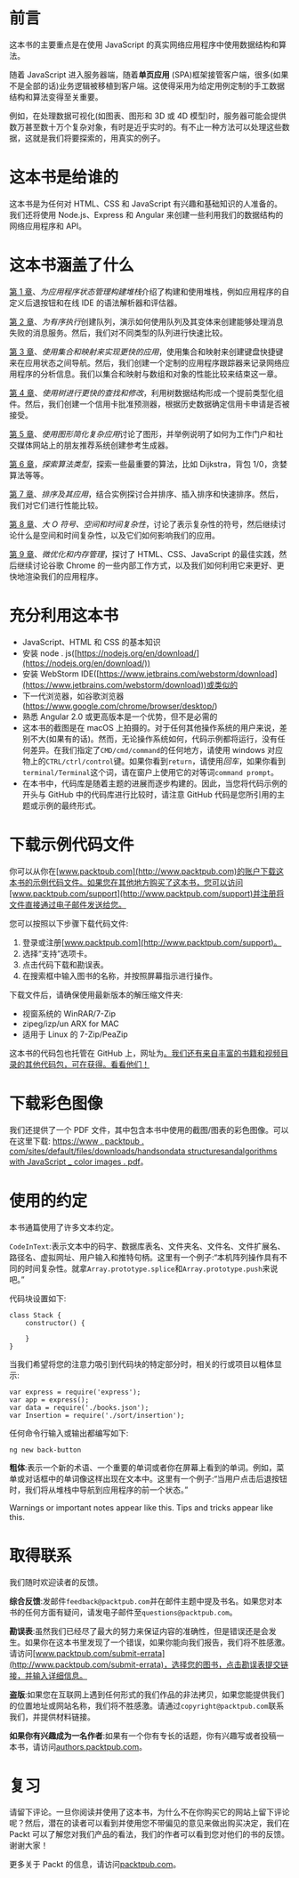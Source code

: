 # 前言

这本书的主要重点是在使用 JavaScript 的真实网络应用程序中使用数据结构和算法。

随着 JavaScript 进入服务器端，随着**单页应用** (SPA)框架接管客户端，很多(如果不是全部的话)业务逻辑被移植到客户端。这使得采用为给定用例定制的手工数据结构和算法变得至关重要。

例如，在处理数据可视化(如图表、图形和 3D 或 4D 模型)时，服务器可能会提供数万甚至数十万个复杂对象，有时是近乎实时的。有不止一种方法可以处理这些数据，这就是我们将要探索的，用真实的例子。

# 这本书是给谁的

这本书是为任何对 HTML、CSS 和 JavaScript 有兴趣和基础知识的人准备的。我们还将使用 Node.js、Express 和 Angular 来创建一些利用我们的数据结构的网络应用程序和 API。

# 这本书涵盖了什么

[第 1 章](1.html)、*为应用程序状态管理构建堆栈*介绍了构建和使用堆栈，例如应用程序的自定义后退按钮和在线 IDE 的语法解析器和评估器。

[第 2 章](2.html)、*为有序执行*创建队列，演示如何使用队列及其变体来创建能够处理消息失败的消息服务。然后，我们对不同类型的队列进行快速比较。

[第 3 章](3.html)、*使用集合和映射来实现更快的应用*，使用集合和映射来创建键盘快捷键来在应用状态之间导航。然后，我们创建一个定制的应用程序跟踪器来记录网络应用程序的分析信息。我们以集合和映射与数组和对象的性能比较来结束这一章。

[第 4 章](4.html)、*使用树进行更快的查找和修改*，利用树数据结构形成一个提前类型化组件。然后，我们创建一个信用卡批准预测器，根据历史数据确定信用卡申请是否被接受。

[第 5 章](5.html)、*使用图形简化复杂应用*讨论了图形，并举例说明了如何为工作门户和社交媒体网站上的朋友推荐系统创建参考生成器。

[第 6 章](6.html)，*探索算法类型*，探索一些最重要的算法，比如 Dijkstra，背包 1/0，贪婪算法等等。

[第 7 章](7.html)、*排序及其应用*，结合实例探讨合并排序、插入排序和快速排序。然后，我们对它们进行性能比较。

[第 8 章](8.html)、*大 O 符号、空间和时间复杂性*，讨论了表示复杂性的符号，然后继续讨论什么是空间和时间复杂性，以及它们如何影响我们的应用。

[第 9 章](9.html)、*微优化和内存管理*，探讨了 HTML、CSS、JavaScript 的最佳实践，然后继续讨论谷歌 Chrome 的一些内部工作方式，以及我们如何利用它来更好、更快地渲染我们的应用程序。

# 充分利用这本书

*   JavaScript、HTML 和 CSS 的基本知识
*   安装 node . js([https://nodejs.org/en/download/](https://nodejs.org/en/download/))
*   安装 WebStorm IDE([https://www.jetbrains.com/webstorm/download](https://www.jetbrains.com/webstorm/download))或类似的
*   下一代浏览器，如谷歌浏览器(https://www.google.com/chrome/browser/desktop/)
*   熟悉 Angular 2.0 或更高版本是一个优势，但不是必需的
*   这本书的截图是在 macOS 上拍摄的。对于任何其他操作系统的用户来说，差别不大(如果有的话)。然而，无论操作系统如何，代码示例都将运行，没有任何差异。在我们指定了`CMD/cmd/command`的任何地方，请使用 windows 对应物上的`CTRL/ctrl/control`键。如果你看到`return`，请使用*回车*，如果你看到`terminal/Terminal`这个词，请在窗户上使用它的对等词`command prompt`。
*   在本书中，代码库是随着主题的进展而逐步构建的。因此，当您将代码示例的开头与 GitHub 中的代码库进行比较时，请注意 GitHub 代码是您所引用的主题或示例的最终形式。

# 下载示例代码文件

你可以从你在[www.packtpub.com](http://www.packtpub.com)的账户下载这本书的示例代码文件。如果您在其他地方购买了这本书，您可以访问[www.packtpub.com/support](http://www.packtpub.com/support)并注册将文件直接通过电子邮件发送给您。

您可以按照以下步骤下载代码文件:

1.  登录或注册[www.packtpub.com](http://www.packtpub.com/support)。
2.  选择“支持”选项卡。
3.  点击代码下载和勘误表。
4.  在搜索框中输入图书的名称，并按照屏幕指示进行操作。

下载文件后，请确保使用最新版本的解压缩文件夹:

*   视窗系统的 WinRAR/7-Zip
*   zipeg/izp/un ARX for MAC
*   适用于 Linux 的 7-Zip/PeaZip

这本书的代码包也托管在 GitHub 上，网址为[。我们还有来自丰富的书籍和视频目录的其他代码包，可在获得。看看他们！](https://github.com/PacktPublishing/Hands-On-Data-Structures-and-Algorithms-with-JavaScript)

# 下载彩色图像

我们还提供了一个 PDF 文件，其中包含本书中使用的截图/图表的彩色图像。可以在这里下载:
[https://www . packtpub . com/sites/default/files/downloads/handsondata structuresandalgorithms with JavaScript _ color images . pdf](https://www.packtpub.com/sites/default/files/downloads/HandsOnDataStructuresandAlgorithmswithJavaScript_ColorImages.pdf)。

# 使用的约定

本书通篇使用了许多文本约定。

`CodeInText`:表示文本中的码字、数据库表名、文件夹名、文件名、文件扩展名、路径名、虚拟网址、用户输入和推特句柄。这里有一个例子:“本机阵列操作具有不同的时间复杂性。就拿`Array.prototype.splice`和`Array.prototype.push`来说吧。”

代码块设置如下:

```
class Stack {
    constructor() {

    }
}
```

当我们希望将您的注意力吸引到代码块的特定部分时，相关的行或项目以粗体显示:

```
var express = require('express');
var app = express();
var data = require('./books.json');
var Insertion = require('./sort/insertion');
```

任何命令行输入或输出都编写如下:

```
ng new back-button
```

**粗体**:表示一个新的术语、一个重要的单词或者你在屏幕上看到的单词。例如，菜单或对话框中的单词像这样出现在文本中。这里有一个例子:“当用户点击后退按钮时，我们将从堆栈中导航到应用程序的前一个状态。”

Warnings or important notes appear like this. Tips and tricks appear like this.

# 取得联系

我们随时欢迎读者的反馈。

**综合反馈**:发邮件`feedback@packtpub.com`并在邮件主题中提及书名。如果您对本书的任何方面有疑问，请发电子邮件至`questions@packtpub.com`。

**勘误表**:虽然我们已经尽了最大的努力来保证内容的准确性，但是错误还是会发生。如果你在这本书里发现了一个错误，如果你能向我们报告，我们将不胜感激。请访问[www.packtpub.com/submit-errata](http://www.packtpub.com/submit-errata)，选择您的图书，点击勘误表提交链接，并输入详细信息。

**盗版**:如果您在互联网上遇到任何形式的我们作品的非法拷贝，如果您能提供我们的位置地址或网站名称，我们将不胜感激。请通过`copyright@packtpub.com`联系我们，并提供材料链接。

**如果你有兴趣成为一名作者**:如果有一个你有专长的话题，你有兴趣写或者投稿一本书，请访问[authors.packtpub.com](http://authors.packtpub.com/)。

# 复习

请留下评论。一旦你阅读并使用了这本书，为什么不在你购买它的网站上留下评论呢？然后，潜在的读者可以看到并使用您不带偏见的意见来做出购买决定，我们在 Packt 可以了解您对我们产品的看法，我们的作者可以看到您对他们的书的反馈。谢谢大家！

更多关于 Packt 的信息，请访问[packtpub.com](https://www.packtpub.com/)。